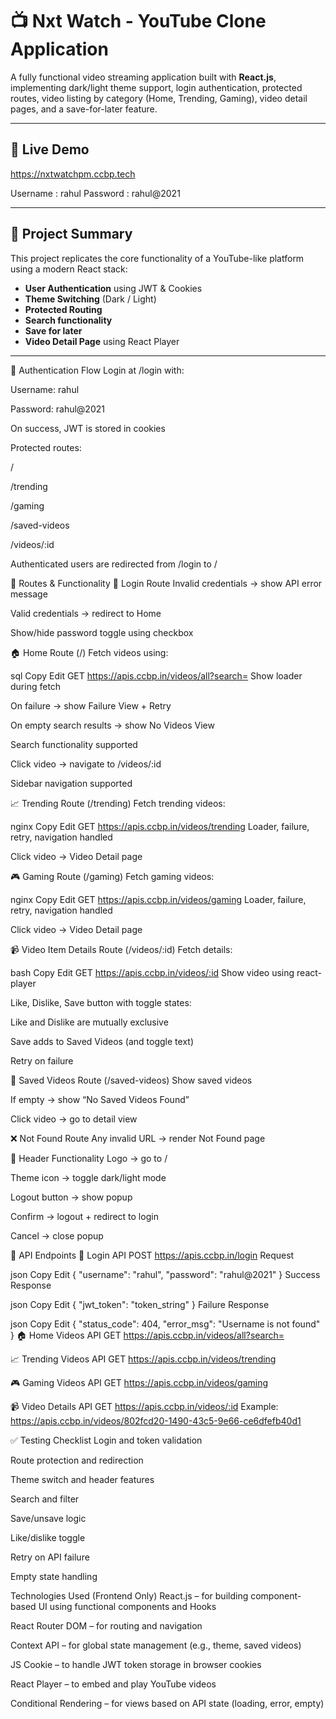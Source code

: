# 📺 Nxt Watch - YouTube Clone Application

A fully functional video streaming application built with **React.js**, implementing dark/light theme support, login authentication, protected routes, video listing by category (Home, Trending, Gaming), video detail pages, and a save-for-later feature.

---

## 🚀 Live Demo
https://nxtwatchpm.ccbp.tech

Username : rahul
Password : rahul@2021

---

## 🧾 Project Summary

This project replicates the core functionality of a YouTube-like platform using a modern React stack:

- **User Authentication** using JWT & Cookies
- **Theme Switching** (Dark / Light)
- **Protected Routing**
- **Search functionality**
- **Save for later**
- **Video Detail Page** using React Player

---
🔐 Authentication Flow
Login at /login with:

Username: rahul

Password: rahul@2021

On success, JWT is stored in cookies

Protected routes:

/

/trending

/gaming

/saved-videos

/videos/:id

Authenticated users are redirected from /login to /

🧭 Routes & Functionality
🔑 Login Route
Invalid credentials → show API error message

Valid credentials → redirect to Home

Show/hide password toggle using checkbox

🏠 Home Route (/)
Fetch videos using:

sql
Copy
Edit
GET https://apis.ccbp.in/videos/all?search=
Show loader during fetch

On failure → show Failure View + Retry

On empty search results → show No Videos View

Search functionality supported

Click video → navigate to /videos/:id

Sidebar navigation supported

📈 Trending Route (/trending)
Fetch trending videos:

nginx
Copy
Edit
GET https://apis.ccbp.in/videos/trending
Loader, failure, retry, navigation handled

Click video → Video Detail page

🎮 Gaming Route (/gaming)
Fetch gaming videos:

nginx
Copy
Edit
GET https://apis.ccbp.in/videos/gaming
Loader, failure, retry, navigation handled

Click video → Video Detail page

📹 Video Item Details Route (/videos/:id)
Fetch details:

bash
Copy
Edit
GET https://apis.ccbp.in/videos/:id
Show video using react-player

Like, Dislike, Save button with toggle states:

Like and Dislike are mutually exclusive

Save adds to Saved Videos (and toggle text)

Retry on failure

💾 Saved Videos Route (/saved-videos)
Show saved videos

If empty → show “No Saved Videos Found”

Click video → go to detail view

❌ Not Found Route
Any invalid URL → render Not Found page

🔼 Header Functionality
Logo → go to /

Theme icon → toggle dark/light mode

Logout button → show popup

Confirm → logout + redirect to login

Cancel → close popup

📡 API Endpoints
🔐 Login API
POST https://apis.ccbp.in/login
Request

json
Copy
Edit
{
  "username": "rahul",
  "password": "rahul@2021"
}
Success Response

json
Copy
Edit
{
  "jwt_token": "token_string"
}
Failure Response

json
Copy
Edit
{
  "status_code": 404,
  "error_msg": "Username is not found"
}
🏠 Home Videos API
GET https://apis.ccbp.in/videos/all?search=

📈 Trending Videos API
GET https://apis.ccbp.in/videos/trending

🎮 Gaming Videos API
GET https://apis.ccbp.in/videos/gaming

📹 Video Details API
GET https://apis.ccbp.in/videos/:id
Example:
https://apis.ccbp.in/videos/802fcd20-1490-43c5-9e66-ce6dfefb40d1

✅ Testing Checklist
 Login and token validation

 Route protection and redirection

 Theme switch and header features

 Search and filter

 Save/unsave logic

 Like/dislike toggle

 Retry on API failure

 Empty state handling


  Technologies Used (Frontend Only)
React.js – for building component-based UI using functional components and Hooks

React Router DOM – for routing and navigation

Context API – for global state management (e.g., theme, saved videos)

JS Cookie – to handle JWT token storage in browser cookies

React Player – to embed and play YouTube videos

Conditional Rendering – for views based on API state (loading, error, empty)



